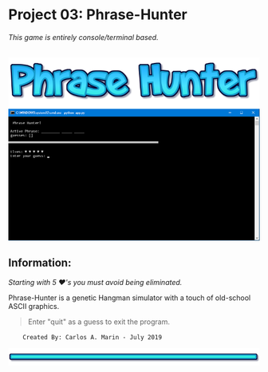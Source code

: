 # Project 03: Phrase-Hunter
###### *This game is entirely console/terminal based.*
![Phrase Hunter](Art/logo.png)
![Preview](Art/SS.png)


## Information:
*Starting with 5 ♥'s you must avoid being eliminated.*

Phrase-Hunter is a genetic Hangman simulator with a touch of old-school ASCII graphics.


>Enter "quit" as a guess to exit the program.

        Created By: Carlos A. Marin - July 2019
![Preview](Art/bottom.png)

